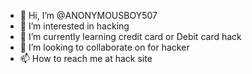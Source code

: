 - 👋 Hi, I’m @ANONYMOUSBOY507
- 👀 I’m interested in hacking 
- 🌱 I’m currently learning credit card or Debit card hack 
- 💞️ I’m looking to collaborate on for hacker
- 📫 How to reach me at hack site

<!---
ANONYMOUSBOY507/ANONYMOUSBOY507 is a ✨ special ✨ repository because its `README.md` (this file) appears on your GitHub profile.
You can click the Preview link to take a look at your changes.
--->
